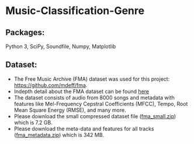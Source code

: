 # Music-Classification-Genre


## Packages:
Python 3, SciPy, Soundfile, Numpy, Matplotlib


## Dataset:
* The Free Music Archive (FMA) dataset was used for this project: https://github.com/mdeff/fma. 
* Indepth detail about the FMA dataset can be found [here](https://arxiv.org/pdf/1612.01840.pdf)
* The dataset consists of audio from 8000 songs and metadata with features like Mel-Frequency Cepstral Coefficients
(MFCC), Tempo, Root Mean Square Energy (RMSE), and many more.
* Please download the small compressed dataset file ([fma_small.zip](https://os.unil.cloud.switch.ch/fma/fma_small.zip)) which is 7.2 GB.
* Please download the meta-data and features for all tracks ([fma_metadata.zip](https://os.unil.cloud.switch.ch/fma/fma_metadata.zip)) which is 342 MB.
